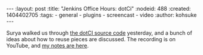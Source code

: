 --- :layout: post :title: "Jenkins Office Hours: dotCi" :nodeid: 488 :created: 1404402705 :tags: - general - plugins - screencast - video :author: kohsuke ---

Surya walked us through [the dotCI source code](https://github.com/jenkinsci/dotCI) yesterday, and a bunch of ideas about how to reuse pieces are discussed. The recording is on YouTube, and [my notes are here](https://docs.google.com/document/d/1zXYOz9Zy-CLu2t8PgqIU0jMO8890PRNjPEAvlrx-HW8/edit#).
